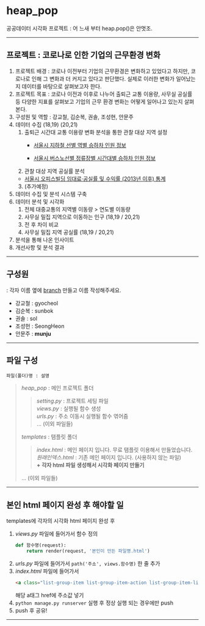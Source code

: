 # heap_pop

공공데이터 시각화 프로젝트 : 어 느새 부터 heap.pop()은 안멋조.

---

## 프로젝트 : 코로나로 인한 기업의 근무환경 변화

1. 프로젝트 배경 : 코로나 이전부터 기업의 근무환경은 변화하고 있었다고 하지만, 코로나로 인해 그 변화과 더 커지고 있다고 판단했다. 실제로 이러한 변화가 일어났는지 데이터를 바탕으로 살펴보고자 한다.
2. 프로젝트 목표 : 코로나 이전과 이후로 나누어 출퇴근 교통 이용량, 사무실 공실률 등 다양한 지표를 살펴보고 기업의 근무 환경 변화는 어떻게 일어나고 있는지 살펴본다.
3. 구성원 및 역할 : 강교철, 김순복, 권솔, 조성현, 안문주 
4. 데이터 수집 (18,19) (20,21)
    1. 출퇴근 시간대 교통 이용량 변화 분석을 통한 관찰 대상 지역 설정
        - [서울시 지하철 선별 역별 승하차 인원 정보](https://data.seoul.go.kr/dataList/OA-12914/S/1/datasetView.do#)
        
        - [서울시 버스노선별 정류장별 시간대별 승하차 인원 정보](http://data.seoul.go.kr/dataList/OA-12913/S/1/datasetView.do#)
    2. 관찰 대상 지역 공실률 분석
    - [서울시 오피스빌딩 임대료·공실률 및 수익률 (2013년 이후) 통계](https://data.seoul.go.kr/dataList/10613/S/2/datasetView.do)
    3. (추가예정)
5. 데이터 수집 및 분석 시스템 구축
6. 데이터 분석 및 시각화
    1. 전체 대중교통의 지역별 이동량 > 연도별 이동량
    2. 사무실 밀집 지역으로 이동하는 인구 (18,19 / 20,21)
    3. 전 후 차이 비교
    4. 사무실 밀집 지역 공실률 (18,19 / 20,21)
7. 분석을 통해 나온 인사이트
8. 개선사항 및 분석 결과

---

## 구성원

: 각자 이름 옆에 [branch](https://backlog.com/git-tutorial/kr/stepup/stepup2_2.html) 만들고 이름 작성해주세요.

* 강교철 : gyocheol
* 김순복 : sunbok
* 권솔 : sol
* 조성헌 : SeongHeon
* 안문주 : __munju__

---

## 파일 구성
```파일(폴더)명 : 설명```
> _heap_pop_ : 메인 프로젝트 폴더
> > _setting.py_ : 프로젝트 세팅 파일  
> > _views.py_ : 실행될 함수 생성  
> > _urls.py_ : 주소 이동시 실행될 함수 엮어줌  
> > ... (이외 파일들)
> 
> _templates_ : 탬플릿 폴더
> > _index.html_ : 메인 페이지 입니다. 무료 탬플릿 이용해서 만들었습니다.  
> > _원래인덱스.html_ : 기존 메인 페이지 입니다. (사용하지 않는 파일)  
> > __+ 각자 html 파일 생성해서 시각화 페이지 만들기__
> 
> ... (이외 파일들)

---

## 본인 html 페이지 완성 후 해야할 일

templates에 각자의 시각화 html 페이지 완성 후
1. _views.py_ 파일에 들어가서 함수 정의 
    ```python
    def 함수명(request): 
        return render(request, '본인이 만든 파일명.html')
   ```
2. _urls.py_ 파일에 들어가서 ```path('주소', views.함수명)``` 한 줄 추가
3. _index.html_ 파일에 들어가서 
    ```html
    <a class="list-group-item list-group-item-action list-group-item-light p-3" href="#!">...<... ```
    ```
    해당 a태그 href에 주소값 넣기
4. ```python manage.py runserver``` 실행 후 정상 실행 되는 경우에만 push
5. push 후 공유!

---
